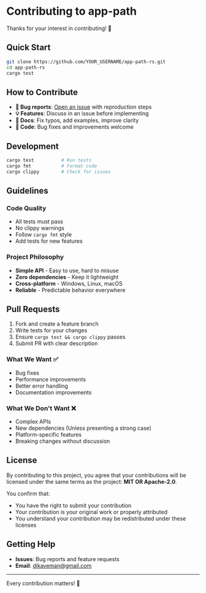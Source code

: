 # Contributing to app-path

Thanks for your interest in contributing! 🦀

## Quick Start

```bash
git clone https://github.com/YOUR_USERNAME/app-path-rs.git
cd app-path-rs
cargo test
```

## How to Contribute

- **🐛 Bug reports**: [Open an issue](https://github.com/DK26/app-path-rs/issues) with reproduction steps
- **💡 Features**: Discuss in an issue before implementing
- **📝 Docs**: Fix typos, add examples, improve clarity
- **🔧 Code**: Bug fixes and improvements welcome

## Development

```bash
cargo test          # Run tests
cargo fmt           # Format code  
cargo clippy        # Check for issues
```

## Guidelines

### Code Quality
- All tests must pass
- No clippy warnings
- Follow `cargo fmt` style
- Add tests for new features

### Project Philosophy
- **Simple API** - Easy to use, hard to misuse
- **Zero dependencies** - Keep it lightweight
- **Cross-platform** - Windows, Linux, macOS
- **Reliable** - Predictable behavior everywhere

## Pull Requests

1. Fork and create a feature branch
2. Write tests for your changes
3. Ensure `cargo test && cargo clippy` passes
4. Submit PR with clear description

### What We Want ✅
- Bug fixes
- Performance improvements
- Better error handling
- Documentation improvements

### What We Don't Want ❌
- Complex APIs
- New dependencies (Unless presenting a strong case)
- Platform-specific features
- Breaking changes without discussion

## License

By contributing to this project, you agree that your contributions will be licensed under the same terms as the project: **MIT OR Apache-2.0**.

You confirm that:
- You have the right to submit your contribution
- Your contribution is your original work or properly attributed
- You understand your contribution may be redistributed under these licenses

## Getting Help

- **Issues**: Bug reports and feature requests
- **Email**: dikaveman@gmail.com

---

Every contribution matters! 🚀
